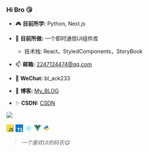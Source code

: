 ### Hi Bro 😘

<!--
**Found-404/Found-404** is a ✨ _special_ ✨ repository because its `README.md` (this file) appears on your GitHub profile.
Here are some ideas to get you started:
-->

- 🎮 **目前所学:** Python, Next.js

- 🔨 **目前所做:**  一个即时通信UI组件库
  - 技术栈: React，StyledComponents，StoryBook
  
- 📫 **邮箱:** 2247124474@qq.com

- 🧐 **WeChat:** bl_ack233

- 🎈 **博客:**  [My_BLOG](https://found-404.github.io/found404.io/)

- ✨ **CSDN:**  [CSDN](https://blog.csdn.net/bl_ack233?spm=1000.2115.3001.5343)



[![](https://img.shields.io/badge/BLOG-%20-lightgrey)](https://found-404.github.io/found404.io/)

<code><img height="20" src="https://raw.githubusercontent.com/github/explore/80688e429a7d4ef2fca1e82350fe8e3517d3494d/topics/javascript/javascript.png"></code>
<code><img height="20" src="https://raw.githubusercontent.com/github/explore/80688e429a7d4ef2fca1e82350fe8e3517d3494d/topics/typescript/typescript.png"></code>
<code><img height="20" src="https://raw.githubusercontent.com/github/explore/80688e429a7d4ef2fca1e82350fe8e3517d3494d/topics/react/react.png"></code>
<code><img height="20" src="https://raw.githubusercontent.com/github/explore/80688e429a7d4ef2fca1e82350fe8e3517d3494d/topics/vue/vue.png"></code>
<code><img height="20" src="https://raw.githubusercontent.com/github/explore/80688e429a7d4ef2fca1e82350fe8e3517d3494d/topics/python/python.png"></code>

<!-- ![bilibili](https://img.shields.io/badge/dynamic/json?label=bilibili%20fans&query=%24.data.totalSubs&url=https%3A%2F%2Fapi.spencerwoo.com%2Fsubstats%2F%3Fsource%3Dbilibili%26queryKey%3D33707453&logo=bilibili&labelColor=FE7398&logoColor=white&style=flat)
-->

> *一个喜欢UI的码农😋*
